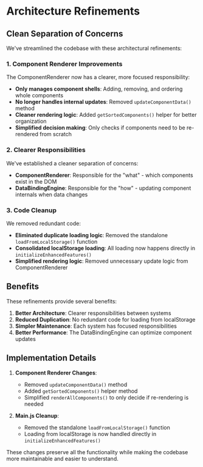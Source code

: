 # Architecture Refinements

## Clean Separation of Concerns

We've streamlined the codebase with these architectural refinements:

### 1. Component Renderer Improvements

The ComponentRenderer now has a clearer, more focused responsibility:
- **Only manages component shells**: Adding, removing, and ordering whole components
- **No longer handles internal updates**: Removed `updateComponentData()` method
- **Cleaner rendering logic**: Added `getSortedComponents()` helper for better organization
- **Simplified decision making**: Only checks if components need to be re-rendered from scratch

### 2. Clearer Responsibilities

We've established a cleaner separation of concerns:
- **ComponentRenderer**: Responsible for the "what" - which components exist in the DOM
- **DataBindingEngine**: Responsible for the "how" - updating component internals when data changes

### 3. Code Cleanup

We removed redundant code:
- **Eliminated duplicate loading logic**: Removed the standalone `loadFromLocalStorage()` function
- **Consolidated localStorage loading**: All loading now happens directly in `initializeEnhancedFeatures()`
- **Simplified rendering logic**: Removed unnecessary update logic from ComponentRenderer

## Benefits

These refinements provide several benefits:

1. **Better Architecture**: Clearer responsibilities between systems
2. **Reduced Duplication**: No redundant code for loading from localStorage
3. **Simpler Maintenance**: Each system has focused responsibilities
4. **Better Performance**: The DataBindingEngine can optimize component updates

## Implementation Details

1. **Component Renderer Changes**:
   - Removed `updateComponentData()` method
   - Added `getSortedComponents()` helper method
   - Simplified `renderAllComponents()` to only decide if re-rendering is needed

2. **Main.js Cleanup**:
   - Removed the standalone `loadFromLocalStorage()` function
   - Loading from localStorage is now handled directly in `initializeEnhancedFeatures()`

These changes preserve all the functionality while making the codebase more maintainable and easier to understand.
